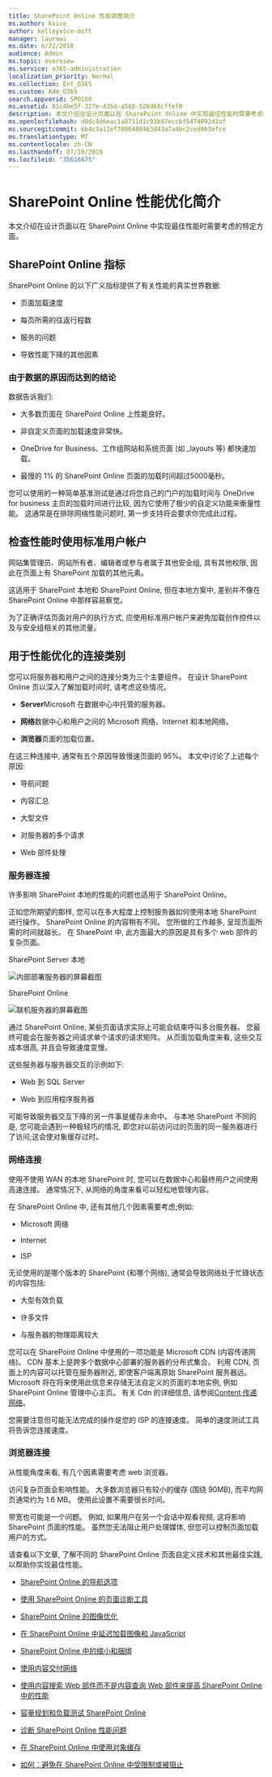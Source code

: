 ```yaml
---
title: SharePoint Online 性能调整简介
ms.author: kvice
author: kelleyvice-msft
manager: laurawi
ms.date: 6/22/2018
audience: Admin
ms.topic: overview
ms.service: o365-administration
localization_priority: Normal
ms.collection: Ent_O365
ms.custom: Adm_O365
search.appverid: SPO160
ms.assetid: 81c4be5f-327e-435d-a568-526d68cffef0
description: 本文介绍在设计页面以在 SharePoint Online 中实现最佳性能时需要考虑的特定方面。
ms.openlocfilehash: d0dc4d6eac1a8711d1c93b97eccbf5474092d3af
ms.sourcegitcommit: 6b4c3a11ef7000480463d43a7a4bc2ced063efce
ms.translationtype: MT
ms.contentlocale: zh-CN
ms.lasthandoff: 07/10/2019
ms.locfileid: "35616675"
---
```

# <a name="introduction-to-performance-tuning-for-sharepoint-online"></a>SharePoint Online 性能优化简介

本文介绍在设计页面以在 SharePoint Online 中实现最佳性能时需要考虑的特定方面。
     
## <a name="sharepoint-online-metrics"></a>SharePoint Online 指标

SharePoint Online 的以下广义指标提供了有关性能的真实世界数据:
  
- 页面加载速度
    
- 每页所需的往返行程数
    
- 服务的问题
    
- 导致性能下降的其他因素
    
### <a name="conclusions-reached-because-of-the-data"></a>由于数据的原因而达到的结论

数据告诉我们:
  
- 大多数页面在 SharePoint Online 上性能良好。
    
- 非自定义页面的加载速度非常快。
    
- OneDrive for Business、工作组网站和系统页面 (如 _layouts 等) 都快速加载。
    
- 最慢的 1% 的 SharePoint Online 页面的加载时间超过5000毫秒。
    
您可以使用的一种简单基准测试是通过将您自己的门户的加载时间与 OneDrive for business 主页的加载时间进行比较, 因为它使用了极少的自定义功能来衡量性能。 这通常是在排除网络性能问题时, 第一步支持将会要求你完成此过程。
  
## <a name="use-a-standard-user-account-when-checking-performance"></a>检查性能时使用标准用户帐户

网站集管理员、网站所有者、编辑者或参与者属于其他安全组, 具有其他权限, 因此在页面上有 SharePoint 加载的其他元素。
  
这适用于 SharePoint 本地和 SharePoint Online, 但在本地方案中, 差别并不像在 SharePoint Online 中那样容易察觉。
  
为了正确评估页面对用户的执行方式, 应使用标准用户帐户来避免加载创作控件以及与安全组相关的其他流量。
  
## <a name="connection-categories-for-performance-tuning"></a>用于性能优化的连接类别

您可以将服务器和用户之间的连接分类为三个主要组件。 在设计 SharePoint Online 页以深入了解加载时间时, 请考虑这些情况。
  
- **Server**Microsoft 在数据中心中托管的服务器。
    
- **网络**数据中心和用户之间的 Microsoft 网络、Internet 和本地网络。
    
- **浏览器**页面的加载位置。
    
在这三种连接中, 通常有五个原因导致慢速页面的 95%。 本文中讨论了上述每个原因:
  
- 导航问题
    
- 内容汇总
    
- 大型文件
    
- 对服务器的多个请求
    
- Web 部件处理
    
### <a name="server-connection"></a>服务器连接

许多影响 SharePoint 本地的性能的问题也适用于 SharePoint Online。
  
正如您所期望的那样, 您可以在多大程度上控制服务器如何使用本地 SharePoint 进行操作。 SharePoint Online 的内容稍有不同。 您所做的工作越多, 呈现页面所需的时间就越长。 在 SharePoint 中, 此方面最大的原因是具有多个 web 部件的复杂页面。
  
SharePoint Server 本地
  
![内部部署服务器的屏幕截图](media/a8e9b646-cdff-4131-976a-b5f891da44ac.png)
  
SharePoint Online
  
![联机服务器的屏幕截图](media/46b27ded-d8a4-4287-b3e0-2603a764b8f8.png)
  
通过 SharePoint Online, 某些页面请求实际上可能会结束呼叫多台服务器。 您最终可能会在服务器之间请求单个请求的请求矩阵。 从页面加载角度来看, 这些交互成本很高, 并且会导致速度变慢。
  
这些服务器与服务器交互的示例如下:
  
- Web 到 SQL Server
    
- Web 到应用程序服务器
    
可能导致服务器交互下降的另一件事是缓存未命中。 与本地 SharePoint 不同的是, 您可能会遇到一种极轻巧的情况, 即您对以前访问过的页面的同一服务器进行了访问;这会使对象缓存过时。
  
### <a name="network-connection"></a>网络连接

使用不使用 WAN 的本地 SharePoint 时, 您可以在数据中心和最终用户之间使用高速连接。 通常情况下, 从网络的角度来看可以轻松地管理内容。
  
在 SharePoint Online 中, 还有其他几个因素需要考虑;例如:
  
- Microsoft 网络
    
- Internet
    
- ISP
    
无论使用的是哪个版本的 SharePoint (和哪个网络), 通常会导致网络处于忙碌状态的内容包括:
  
- 大型有效负载
    
- 许多文件
    
- 与服务器的物理距离较大
    
您可以在 SharePoint Online 中使用的一项功能是 Microsoft CDN (内容传递网络)。 CDN 基本上是跨多个数据中心部署的服务器的分布式集合。 利用 CDN, 页面上的内容可以托管在服务器附近, 即使客户端离原始 SharePoint 服务器远。 Microsoft 将在将来使用此信息来存储无法自定义的页面的本地实例, 例如 SharePoint Online 管理中心主页。 有关 Cdn 的详细信息, 请参阅[Content 传递网络](https://docs.microsoft.com/en-us/office365/enterprise/content-delivery-networks)。
  
您需要注意但可能无法完成的操作是您的 ISP 的连接速度。 简单的速度测试工具将告诉您连接速度。
  
### <a name="browser-connection"></a>浏览器连接

从性能角度来看, 有几个因素需要考虑 web 浏览器。
  
访问复杂页面会影响性能。 大多数浏览器只有较小的缓存 (围绕 90MB), 而平均网页通常约为 1.6 MB。 使用此设置不需要很长时间。
  
带宽也可能是一个问题。 例如, 如果用户在另一个会话中观看视频, 这将影响 SharePoint 页面的性能。 虽然您无法阻止用户处理媒体, 但您可以控制页面加载用户的方式。
  
请查看以下文章, 了解不同的 SharePoint Online 页面自定义技术和其他最佳实践, 以帮助你实现最佳性能。
  
- 
  [SharePoint Online 的导航选项](navigation-options-for-sharepoint-online.md)
    
- [使用 SharePoint Online 的页面诊断工具](page-diagnostics-for-spo.md)
    
- [SharePoint Online 的图像优化](image-optimization-for-sharepoint-online.md)
    
- [在 SharePoint Online 中延迟加载图像和 JavaScript](delay-loading-images-and-javascript-in-sharepoint-online.md)
    
- [SharePoint Online 中的缩小和捆绑](minification-and-bundling-in-sharepoint-online.md)
    
- [使用内容交付网络](using-content-delivery-networks-with-sharepoint-online.md)
    
- [使用内容搜索 Web 部件而不是内容查询 Web 部件来提高 SharePoint Online 中的性能](using-content-search-web-part-instead-of-content-query-web-part-to-improve-perfo.md)
    
- 
  [容量规划和负载测试 SharePoint Online](capacity-planning-and-load-testing-sharepoint-online.md)
    
- [诊断 SharePoint Online 性能问题](diagnosing-performance-issues-with-sharepoint-online.md)
    
- [在 SharePoint Online 中使用对象缓存](using-the-object-cache-with-sharepoint-online.md)
    
- [如何：避免在 SharePoint Online 中受限制或被阻止](https://msdn.microsoft.com/en-us/library/office/dn889829.aspx)
    

